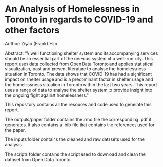 # An Analysis of Homelessness in Toronto in regards to COVID-19 and other factors

Author: Ziyao (Frank) Han

Abstract: "A well functioning shelter system and its accompanying services should be an essential part of the nervous system of a well-run city. This report uses data collected from Open Data Toronto and applies statistical visualization, past and present literature to analyse the homelessness situation in Toronto. The data shows that COVID-19 has had a significant impact on shelter usage and is a predominant factor in shelter usage and the homelessness situation in Toronto within the last two years. This report uses a range of data to analyse the shelter system to provide insight into the ongoing fight against homelessness."

This repository contains all the resouces and code used to generate this report. 

The outputs/paper folder contains the .rmd file the corresponding .pdf it generates. It also contains a .bib file that contains the references used for the paper. 

The inputs folder contains the cleaned and raw datasets used for the analysis.

The scripts folder contains the script used to download and clean the dataset from Open Data Toronto.
